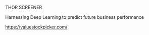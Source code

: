 THOR SCREENER

Harnessing Deep Learning to predict future business performance

https://valuestockpicker.com/
